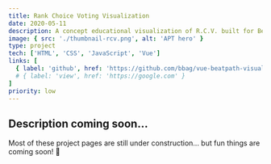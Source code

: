 ```yaml
---
title: Rank Choice Voting Visualization
date: 2020-05-11
description: A concept educational visualization of R.C.V. built for Better Ballot Georgia.
image: { src: './thumbnail-rcv.png', alt: 'APT hero' }
type: project
tech: ['HTML', 'CSS', 'JavaScript', 'Vue']
links: [
  { label: 'github', href: 'https://github.com/bbag/vue-beatpath-visualization/' },
  # { label: 'view', href: 'https://google.com' }
]
priority: low
---
```


## Description coming soon...

Most of these project pages are still under construction... but fun things are coming soon! 👀